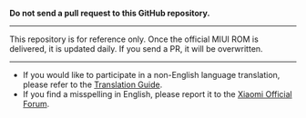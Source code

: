 **Do not send a pull request to this GitHub repository.**

-----

This repository is for reference only. Once the official MIUI ROM is delivered, it is updated daily.
If you send a PR, it will be overwritten.

-----

- If you would like to participate in a non-English language translation, please refer to the [Translation Guide](https://docs.google.com/document/d/1H8DoN6nnbsOGB_fauBiCcpyB4OAIEHjqEiJX322v45Y/edit#).
- If you find a misspelling in English, please report it to the [Xiaomi Official Forum](http://en.miui.com/forum.php).
